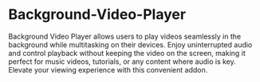# Background-Video-Player
Background Video Player allows users to play videos seamlessly in the background while multitasking on their devices. Enjoy uninterrupted audio and control playback without keeping the video on the screen, making it perfect for music videos, tutorials, or any content where audio is key. Elevate your viewing experience with this convenient addon.
